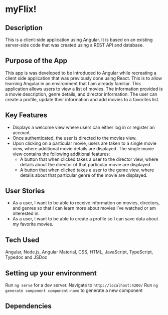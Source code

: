 # myFlix!

## Description
This is a client-side application using Angular. It is based on an existing server-side code that was created using a REST API and database.

## Purpose of the App
This app is was developed to be introduced to Angular while recreating a client side application that was previously done using React. This is to allow learning Angular in an environment that I am already familiar. This application allows users to view a list of movies. The information provided is a movie description, genre details, and director information. The user can create a profile, update their information and add movies to a favorites list.

## Key Features
* Displays a welcome view where users can either log in or register an
account.
* Once authenticated, the user is directed to the movies view.
* Upon clicking on a particular movie, users are taken to a single movie view, where additional movie details are displayed. The single movie view contains the following additional features:
  * A button that when clicked takes a user to the director view, where details about the director of that particular movie are displayed.
  * A button that when clicked takes a user to the genre view, where details about that particular genre of the movie are displayed.

## User Stories
* As a user, I want to be able to receive information on movies, directors, and genres so that I can learn more about movies I’ve watched or am interested in.
* As a user, I want to be able to create a profile so I can save data about my favorite movies.

## Tech Used
Angular, Node.js, Angular Material, CSS, HTML, JavaScript, TypeScript, Typedoc and JSDoc

## Setting up your environment
Run `ng serve` for a dev server. Navigate to `http://localhost:4200/`
Run `ng generate component component-name` to generate a new component

## Dependencies
```
